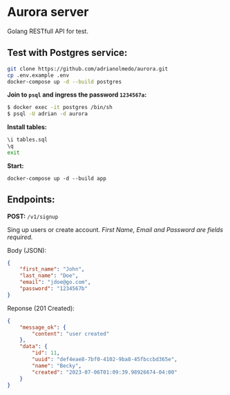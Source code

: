 # Aurora server

Golang RESTfull API for test.

## Test with Postgres service:

```bash
git clone https://github.com/adrianolmedo/aurora.git
cp .env.example .env
docker-compose up -d --build postgres
```

**Join to `psql` and ingress the password `1234567a`:**

```bash
$ docker exec -it postgres /bin/sh
$ psql -U adrian -d aurora
```

**Install tables:**

```bash
\i tables.sql
\q
exit
```

**Start:**

```
docker-compose up -d --build app
```

## Endpoints:

**POST:** `/v1/signup`

Sing up users or create account. *First Name, Email and Password are fields required.*

Body (JSON):

```json
{
    "first_name": "John",
    "last_name": "Doe",
    "email": "jdoe@go.com",
    "password": "1234567b"
}
```

Reponse (201 Created):

```json
{
    "message_ok": {
        "content": "user created"
    },
    "data": {
        "id": 11,
        "uuid": "def4eae8-7bf0-4102-9ba8-45fbccbd365e",
        "name": "Becky",
        "created": "2023-07-06T01:09:39.98926674-04:00"
    }
}
```
